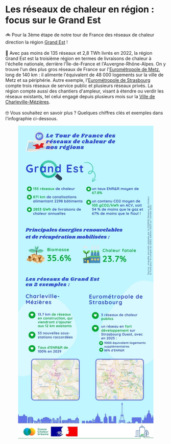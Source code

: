 # Les réseaux de chaleur en région : focus sur le Grand Est

🚲 Pour la 3ème étape de notre tour de France des réseaux de chaleur direction la région [Grand Est](https://www.grandest.fr/) !\
\
🔎 Avec pas moins de 135 réseaux et 2,8 TWh livrés en 2022, la région Grand Est est la troisième région en termes de livraisons de chaleur à l'échelle nationale, derrière l'Île-de-France et l'Auvergne-Rhône-Alpes. On y trouve l'un des plus gros réseaux de France sur l'[Eurométropole de Metz](https://www.eurometropolemetz.eu/), long de 140 km : il alimente l'équivalent de 48 000 logements sur la ville de Metz et sa périphérie. Autre exemple, l'[Eurométropole de Strasbourg](https://www.strasbourg.eu/) compte trois réseaux de service public et plusieurs réseaux privés. La région compte aussi des chantiers d'ampleur, visant à étendre ou verdir les réseaux existants, tel celui engagé depuis plusieurs mois sur la [Ville de Charleville-Mézières](https://www.charleville-mezieres.fr/).\
\
🤓 Vous souhaitez en savoir plus ? Quelques chiffres clés et exemples dans l'infographie ci-dessous.



<figure><img src=".gitbook/assets/FCU_Grand-Est.jpg" alt=""><figcaption></figcaption></figure>
